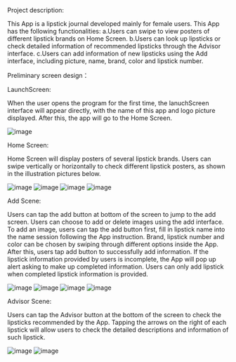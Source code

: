 Project description:

This App is a lipstick journal developed mainly for female users. This App has the following functionalities: 
a.Users can swipe to view posters of different lipstick brands on Home Screen.
b.Users can look up lipsticks or check detailed information of recommended lipsticks through the Advisor interface.
c.Users can add information of new lipsticks using the Add interface, including picture, name, brand, color and lipstick number.

Preliminary screen design：

LaunchScreen:

When the user opens the program for the first time, the lanuchScreen interface will appear directly, with the name of this app and logo picture displayed. After this, the app will go to the Home Screen.

![image](https://user-images.githubusercontent.com/102633491/172204249-5bf3aa39-1acb-4bcd-bf03-b61556e7c17e.png)


Home Screen:

Home Screen will display posters of several lipstick brands. Users can swipe vertically or horizontally to check different lipstick posters, as shown in the illustration pictures below. 

![image](https://user-images.githubusercontent.com/102633491/172204290-11321128-f450-4f67-b26a-318492082566.png)
![image](https://user-images.githubusercontent.com/102633491/172204319-76173652-c8b0-4d15-81f8-df303dd0ac7d.png)
![image](https://user-images.githubusercontent.com/102633491/172204350-a86dfedc-570d-424c-8fa3-c9052e93f0c3.png)
![image](https://user-images.githubusercontent.com/102633491/172204371-dc9d80be-8cb1-44fd-a9c9-cb43705dba61.png)

Add Scene:

Users can tap the add button at bottom of the screen to jump to the add screen. Users can choose to add or delete images using the add interface. To add an image, users can tap the add button first, fill in lipstick name into the name session following the App instruction. Brand, lipstick number and color can be chosen by swiping through different options inside the App. After this, users tap add button to successfully add information. If the lipstick information provided by users is incomplete, the App will pop up alert asking to make up completed information. Users can only add lipstick when completed lipstick information is provided.

![image](https://user-images.githubusercontent.com/102633491/172204398-56707356-5c64-4e55-a778-3f7248a03895.png)
![image](https://user-images.githubusercontent.com/102633491/172204427-65fefe33-495a-4cd3-ba5b-c7dc56d23862.png)
![image](https://user-images.githubusercontent.com/102633491/172204449-69573740-8a58-435e-95cc-ecaf400d70a2.png)
![image](https://user-images.githubusercontent.com/102633491/172204473-b67a9915-2ca4-4618-bd24-fb92b6b9e9ce.png)


Advisor Scene:

Users can tap the Advisor button at the bottom of the screen to check the lipsticks recommended by the App. Tapping the arrows on the right of each lipstick will allow users to check the detailed descriptions and information of such lipstick.

![image](https://user-images.githubusercontent.com/102633491/172204513-0be44fbd-5cf7-4bf9-96c5-b3c732cd7aee.png)
![image](https://user-images.githubusercontent.com/102633491/172204539-24aef649-146b-493d-9719-691d8161ef93.png)

